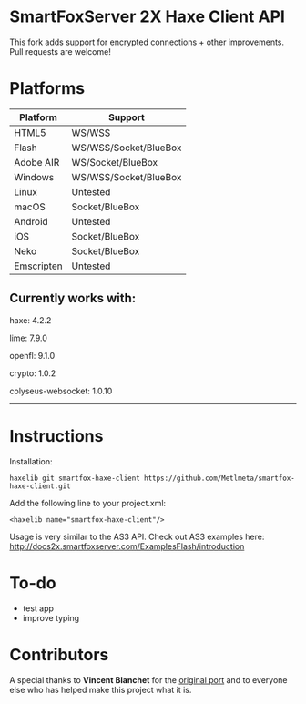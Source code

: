 SmartFoxServer 2X Haxe Client API   
======================= 

This fork adds support for encrypted connections + other improvements. Pull requests are welcome!

Platforms
====
|Platform|Support|
|--|--|
|HTML5|WS/WSS|
|Flash|WS/WSS/Socket/BlueBox|
|Adobe AIR|WS/Socket/BlueBox|
|Windows|WS/WSS/Socket/BlueBox|
|Linux|Untested|
|macOS|Socket/BlueBox|
|Android|Untested|
|iOS|Socket/BlueBox|
|Neko|Socket/BlueBox|
|Emscripten|Untested|

Currently works with:  
----------------------------------  

haxe: 4.2.2
    
lime: 7.9.0  
    
openfl: 9.1.0  
    
crypto: 1.0.2  
  
colyseus-websocket: 1.0.10
    
----------------------------------    
    
Instructions
=====  
Installation: 
```
haxelib git smartfox-haxe-client https://github.com/Metlmeta/smartfox-haxe-client.git
```    

Add the following line to your project.xml:    
```
<haxelib name="smartfox-haxe-client"/>
```
Usage is very similar to the AS3 API. Check out AS3 examples here:    
http://docs2x.smartfoxserver.com/ExamplesFlash/introduction    
  
To-do
====
* test app   
* improve typing

Contributors
====
A special thanks to **Vincent Blanchet** for the [original port](https://github.com/boorik/smartfox-haxe-client) and to everyone else who has helped make this project what it is.
